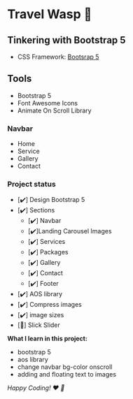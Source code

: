 # Travel Wasp :honeybee:


## Tinkering with Bootstrap 5
- CSS Framework: [Bootsrap 5](https://getbootstrap.com/)

## Tools 
- Bootstrap 5 
- Font Awesome Icons
- Animate On Scroll Library

### Navbar
- Home
- Service
- Gallery
- Contact


### Project status

- [✔️] Design Bootstrap 5
- [✔️] Sections
    - [✔️] Navbar
    - [✔️]Landing Carousel Images
    - [✔️] Services
    - [✔️] Packages
    - [✔️] Gallery
    - [✔️] Contact
    - [✔️] Footer
- [✔️] AOS library
- [✔️] Compress images
- [✔️] image sizes
- [🚧] Slick Slider



**What I learn in this project:**
- bootstrap 5 
- aos library
- change navbar bg-color onscroll
- adding and floating text to images

_Happy Coding! :heart: :beer:_


